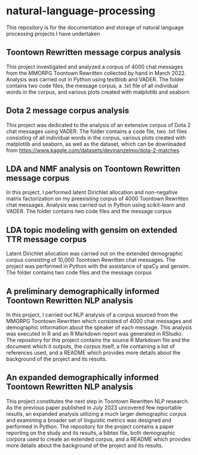 # natural-language-processing
This repository is for the documentation and storage of natural language processing projects I have undertaken

## Toontown Rewritten message corpus analysis
This project investigated and analyzed a corpus of 4000 chat messages from the MMORPG Toontown Rewritten collected by hand in March 2022. Analysis was carried out in Python using textblob and VADER. The folder contains two code files, the message corpus, a .txt file of all individual words in the corpus, and various plots created with matplotlib and seaborn

## Dota 2 message corpus analysis
This project was dedicated to the analysis of an extensive corpus of Dota 2 chat messages using VADER. The folder contains a code file, two .txt files consisting of all individual words in the corpus, various plots created with matplotlib and seaborn, as well as the dataset, which can be downloaded from https://www.kaggle.com/datasets/devinanzelmo/dota-2-matches 

## LDA and NMF analysis on Toontown Rewritten message corpus
In this project, I performed latent Dirichlet allocation and non-negative matrix factorization on my preexisting corpus of 4000 Toontown Rewritten chat messages. Analysis was carried out in Python using scikit-learn and VADER. The folder contains two code files and the message corpus

## LDA topic modeling with gensim on extended TTR message corpus
Latent Dirichlet allocation was carried out on the extended demographic corpus consisting of 10,000 Toontown Rewritten chat messages. The project was performed in Python with the assistance of spaCy and gensim. The folder contains two code files and the message corpus

## A preliminary demographically informed Toontown Rewritten NLP analysis
In this project, I carried out NLP analysis of a corpus sourced from the MMORPG Toontown Rewritten which consisted of 4000 chat messages and demographic information about the speaker of each message. This analysis was executed in R and an R Markdown report was generated in RStudio. The repository for this project contains the source R Markdown file and the document which it outputs, the corpus itself, a file containing a list of references used, and a README which provides more details about the background of the project and its results.

## An expanded demographically informed Toontown Rewritten NLP analysis
This project constitutes the next step in Toontown Rewritten NLP research. As the previous paper published in July 2023 uncovered few reportable results, an expanded analysis utilizing a much larger demographic corpus and examining a broader set of linguistic metrics was designed and performed in Python. The repository for the project contains a paper reporting on the study and its results, a bibtex file, both demographic corpora used to create an extended corpus, and a README which provides more details about the background of the project and its results.
